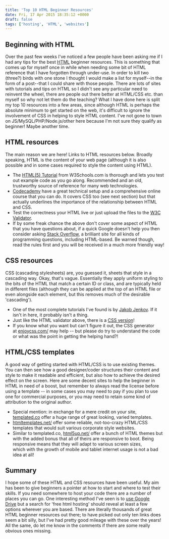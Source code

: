 ```yaml
---
title: 'Top 10 HTML Beginner Resources'
date: Fri, 17 Apr 2015 18:35:12 +0000
draft: false
tags: ['hosting', 'HTML', 'websites']
---
```


Beginning with HTML
-------------------

Over the past few weeks I've noticed a few people have been asking me if I had any tips for the best [HTML](http://en.wikipedia.org/wiki/HTML "HTML at Wikipedia") beginner resources. This is something that comes up for myself once in while when needing some bit of HTML reference that I have forgotten through under-use. In order to kill two (three?) birds with one stone I thought I would make a list for myself--in the form of a post--that I could share with those people. There are lots of sites with tutorials and tips on HTML so I didn't see any particular need to reinvent the wheel, there are people out there better at HTML/CSS etc. than myself so why not let them do the teaching? What I have done here is split my top 10 resources into a few areas, since although HTML is perhaps the absolute minimum to get started on the web, it's difficult to ignore the involvement of CSS in helping to style HTML content. I've not gone to town on JS/MySQL/PHP/Node.js/other here because I'm not sure they qualify as beginner! Maybe another time.

HTML resources
--------------

The main reason we are here! Links to HTML resources below. Broadly speaking, HTML is the content of your web page (although it is also possible and in some cases required to style the content using HTML).

*   The [HTML(5) Tutorial](http://www.w3schools.com/html/) from W3Schools.com is thorough and lets you test out example code as you go along. Recommended and an old, trustworthy source of reference for many web technologies.
*   [Codecademy](http://www.codecademy.com/tracks/web) have a great technical setup and a comprehensive online course that you can do. It covers CSS too (see next section) but that actually underlines the importance of the relationship between HTML and CSS.
*   Test the correctness your HTML live or just upload the files to the [W3C Validator](http://validator.w3.org/).
*   If by some freak chance the above don't cover some aspect of HTML that you have questions about, if a quick Google doesn't help you then consider asking [Stack Overflow](http://stackoverflow.com/questions/tagged/html), a brilliant site for all kinds of programming questions, including HTML-based. Be warned though, read the rules first and you will be received in a much more friendly way!

CSS resources
-------------

CSS (cascading stylesheets) are, you guessed it, sheets that style in a cascading way. Okay, that's vague. Essentially they apply uniform styling to the bits of the HTML that match a certain ID or class, and are typically held in different files (although they can be applied at the top of an HTML file or even alongside each element, but this removes much of the desirable 'cascading').

*   One of the most complete tutorials I've found is by [Jakob Jenkov](http://tutorials.jenkov.com/css/index.html). If it isn't in here, it probably isn't a thing.
*   Just like the HTML validator above, there is a [CSS version](https://jigsaw.w3.org/css-validator/)!
*   If you know what you want but can't figure it out, the CSS generator at [enjoycss.com/](http://enjoycss.com/) may help -- but please do try to understand the code or what was the point in getting the helping hand?!

HTML/CSS templates
------------------

A good way of getting started with HTML/CSS is to use existing themes. You can then see how a good designer/coder structures their content and style to make it readable and efficient, but also how to achieve the desired effect on the screen. Here are some decent sites to help the beginner in HTML in need of a boost, but remember to always read the license before using a template -- in some cases you may need to pay if you plan to use one for commercial purposes, or you may need to retain some kind of attribution to the original author.

*   Special mention: in exchange for a mere credit on your site, [templated.co](http://templated.co) offer a huge range of great looking, varied templates.
*   [htmltemplates.net/](http://www.htmltemplates.net/) offer some reliable, not-too-crazy HTML/CSS templates that would suit various corporate style websites.
*   Similar to templated.co, [html5up.net/](http://html5up.net/) offer a bunch of HTML themes but with the added bonus that all of theirs are responsive to boot. Being responsive means that they will adapt to various screen sizes, which with the growth of mobile and tablet internet usage is not a bad idea at all!

Summary
-------

I hope some of these HTML and CSS resources have been useful. My aim has been to give beginners a pointer at how to start and where to test their skills. If you need somewhere to host your code there are a number of places you can go. One interesting method I've seen is to [use Google Drive](https://support.google.com/drive/answer/2881970?hl=en) but a search for 'free html hosting' should reveal at least a few options wherever you are based. There are literally thousands of great HTML beginner resources out there; to have picked out only ten links does seem a bit silly, but I've had pretty good mileage with these over the years! All the same, do let me know in the comments if there are some really obvious ones missing.
